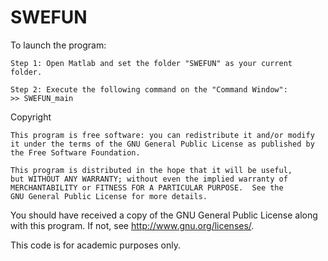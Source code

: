 # SWEFUN
To launch the program:

    Step 1: Open Matlab and set the folder "SWEFUN" as your current folder. 

    Step 2: Execute the following command on the "Command Window":
    >> SWEFUN_main

Copyright

    This program is free software: you can redistribute it and/or modify
    it under the terms of the GNU General Public License as published by
    the Free Software Foundation.

    This program is distributed in the hope that it will be useful,
    but WITHOUT ANY WARRANTY; without even the implied warranty of
    MERCHANTABILITY or FITNESS FOR A PARTICULAR PURPOSE.  See the
    GNU General Public License for more details.

   You should have received a copy of the GNU General Public License
   along with this program.  If not, see <http://www.gnu.org/licenses/>.
	
   This code is for academic purposes only.
